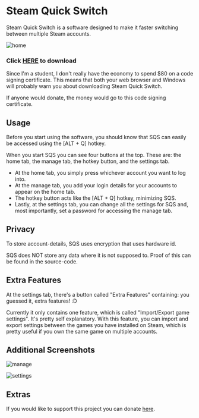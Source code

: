 # Steam Quick Switch
Steam Quick Switch is a software designed to make it faster switching between multiple Steam accounts. 

![home](https://user-images.githubusercontent.com/39988708/52696946-9db15d00-2f70-11e9-8396-7203790f1e68.png)

### Click [HERE](https://github.com/ReckTy/Steam-Quick-Switch/releases/download/v1.0.2/SQS.Setup.exe) to download
Since I'm a student, I don't really have the economy to spend $80 on a code signing certificate. This means that both your web browser and Windows will probably warn you about downloading Steam Quick Switch.

If anyone would donate, the money would go to this code signing certificate.

## Usage
Before you start using the software, you should know that SQS can easily be accessed using the [ALT + Q] hotkey.

When you start SQS you can see four buttons at the top. These are: the home tab, the manage tab, the hotkey button, and the settings tab.

- At the home tab, you simply press whichever account you want to log into.
- At the manage tab, you add your login details for your accounts to appear on the home tab.
- The hotkey button acts like the [ALT + Q] hotkey, minimizing SQS.
- Lastly, at the settings tab, you can change all the settings for SQS and, most importantly, set a password for accessing the manage tab.


## Privacy

To store account-details, SQS uses encryption that uses hardware id.

SQS does NOT store any data where it is not supposed to. Proof of this can be found in the source-code.

## Extra Features

At the settings tab, there's a button called "Extra Features" containing: you guessed it, extra features! :D

Currently it only contains one feature, which is called "Import/Export game settings". It's pretty self explanatory.
With this feature, you can import and export settings between the games you have installed on Steam, which is pretty useful if you own the same game on multiple accounts.

## Additional Screenshots
![manage](https://user-images.githubusercontent.com/39988708/52697394-a9e9ea00-2f71-11e9-86ac-8eebb3b079fe.png)

![settings](https://user-images.githubusercontent.com/39988708/55679400-768d6100-590b-11e9-84ea-92d394625218.png)

## Extras
If you would like to support this project you can donate [here](https://www.paypal.me/MattiasAldhagen).
